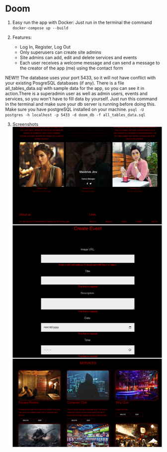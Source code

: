 # Doom
1. Easy run the app with Docker:
    Just run in the terminal the command `docker-compose up --build`    

2. Features:
    - Log In, Register, Log Out
    - Only superusers can create site admins
    - Site admins can add, edit and delete services and events
    - Each user receives a welcome message and can send a message to the creator of the app (me) using the contact form

NEW!!!
The database uses your port 5433, so it will not have conflict with your existing PosgreSQL databases (if any).
There is a file all_tables_data.sql with sample data for the app, so you can see it in action.There is a superadmin user as well as admin users, events and services, so you won't have to fill data by yourself. Just run this command in the terminal and make sure your db server is running before doing this.
Make sure you have postgreSQL installed on your machine.
`psql -U postgres -h localhost -p 5433 -d doom_db -f all_tables_data.sql`

3. Screenshots
![alt text](image.png)
![alt text](image-1.png)
![alt text](image-2.png)